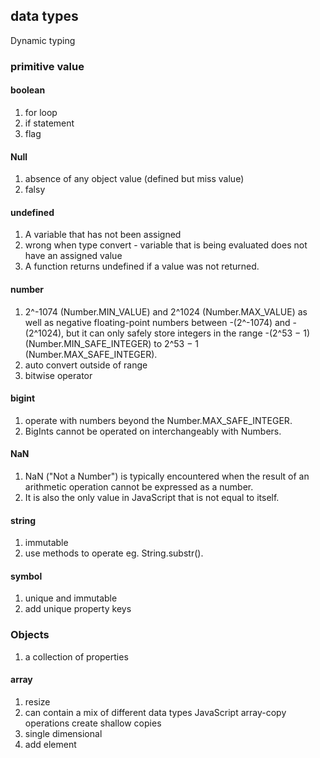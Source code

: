 ## data types
Dynamic typing
### primitive value

#### boolean
1. for loop
2. if statement
3. flag

#### Null
1. absence of any object value (defined but miss value)
2. falsy

#### undefined
1. A variable that has not been assigned
2. wrong when type convert - variable that is being evaluated does not have an assigned value
3. A function returns undefined if a value was not returned.

#### number
1. 2^-1074 (Number.MIN_VALUE) and 2^1024 (Number.MAX_VALUE) as well as negative floating-point numbers between -(2^-1074) and -(2^1024), but it can only safely store integers in the range -(2^53 − 1) (Number.MIN_SAFE_INTEGER) to 2^53 − 1 (Number.MAX_SAFE_INTEGER).
2. auto convert outside of range
3. bitwise operator

#### bigint
1. operate with numbers beyond the Number.MAX_SAFE_INTEGER.
2. BigInts cannot be operated on interchangeably with Numbers.

#### NaN
1. NaN ("Not a Number") is typically encountered when the result of an arithmetic operation cannot be expressed as a number.
2. It is also the only value in JavaScript that is not equal to itself.

#### string
1. immutable
2. use methods to operate eg. String.substr().

#### symbol
1.  unique and immutable 
2.  add unique property keys 

### Objects
1.  a collection of properties

#### array
1. resize
2. can contain a mix of different data types
JavaScript array-copy operations create shallow copies
3. single dimensional
4. add element
